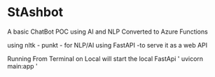 # StAshbot
A basic ChatBot POC using AI and NLP
Converted to Azure Functions 

using  nltk - punkt - for NLP/AI
using FastAPI -to serve it as a web API

Running From Terminal on Local will start the local FastApi 
'  uvicorn main:app '



